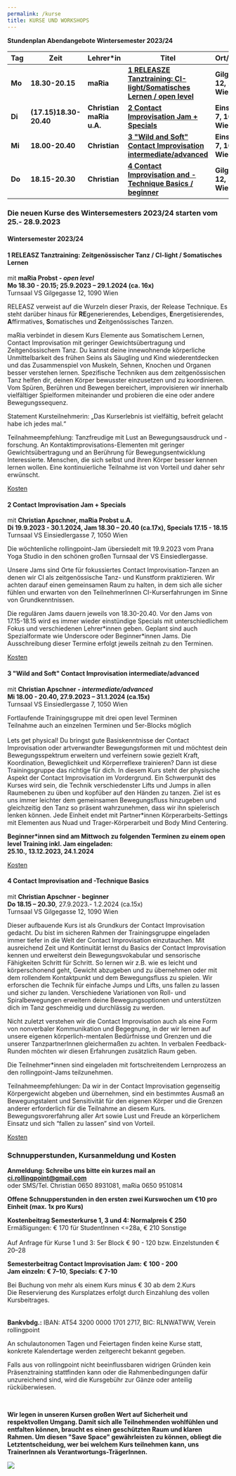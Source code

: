 ```yaml
---
permalink: /kurse
title: KURSE UND WORKSHOPS
---
```

**Stundenplan Abendangebote Wintersemester 2023/24**

| Tag    | Zeit                   | Lehrer*in                | Titel                                                                         | Ort/Turnsaal                  |
| ------ | ---------------------- | ------------------------ | ----------------------------------------------------------------------------- | ----------------------------- |
| **Mo** | **18.30-20.15**        | **maRia**                | **[ 1 RELEASZE Tanztraining: CI-light/Somatisches Lernen / open level](#mo)** | **Gilgegasse 12, 1090 Wien**  |
| **Di** | **(17.15)18.30-20.40** | **Christian maRia u.A.** | **[2 Contact Improvisation Jam + Specials](#di)**                             | **Einsiedlerg. 7, 1050 Wien** |
| **Mi** | **18.00-20.40**        | **Christian**            | **[3 "Wild and Soft" Contact Improvisation intermediate/advanced](#mi)**      | **Einsiedlerg. 7, 1050 Wien** |
| **Do** | **18.15-20.30**        | **Christian**            | **[4 Contact Improvisation and -Technique Basics / beginner ](#do)**          | **Gilgegasse 12, 1090 Wien**  |



### Die neuen Kurse des Wintersemesters 2023/24 starten vom 25.- 28.9.2023

<div class="named-anchor" id="mo"></div>

#### Wintersemester 2023/24

#### 1 RELEASZ Tanztraining: Zeitgenössischer Tanz / CI-light / Somatisches Lernen

mit **maRia Probst - *open level***\
**Mo 18.30 - 20.15; 25.9.2023 – 29.1.2024 (ca. 16x)**\
Turnsaal VS Gilgegasse 12, 1090 Wien

RELEASZ verweist auf die Wurzeln dieser Praxis, der Release Technique. Es steht darüber
hinaus für **RE**generierendes, **L**ebendiges, **E**nergetisierendes, **A**ffirmatives, **S**omatisches und
**Z**eitgenössisches Tanzen. 

maRia verbindet in diesem Kurs Elemente aus
Somatischem Lernen, Contact Improvisation mit geringer Gewichtsübertragung und
Zeitgenössischem Tanz. Du kannst deine innewohnende körperliche Unmittelbarkeit des frühen Seins als Säugling und Kind wiederentdecken und das Zusammenspiel von Muskeln, Sehnen, Knochen und
Organen besser verstehen lernen. Spezifische Techniken aus dem zeitgenössischen Tanz
helfen dir, deinen Körper bewusster einzusetzen und zu koordinieren. Vom Spüren, Berühren und Bewegen bereichert, improvisieren wir innerhalb vielfältiger Spielformen miteinander und probieren die eine oder andere Bewegungssequenz.

Statement Kursteilnehmerin: „Das Kurserlebnis ist vielfältig, befreit gelacht habe ich jedes
mal.“ 

Teilnahmeempfehlung: Tanzfreudige mit Lust an Bewegungsausdruck und -forschung. An Kontaktimprovisations-Elementen mit geringer Gewichtsübertragung und an Berührung für Bewegungsentwicklung Interessierte. Menschen, die sich selbst und ihren Körper besser kennen lernen wollen. Eine kontinuierliche Teilnahme ist von Vorteil und daher sehr erwünscht.

[Kosten](#kosten)

<div class="named-anchor" id="di"></div>

#### 2 Contact Improvisation Jam + Specials

mit **Christian Apschner, maRia Probst u.A.**\
**Di 19.9.2023 - 30.1.2024, Jam 18.30 – 20.40 (ca.17x), Specials 17.15 - 18.15**\
Turnsaal VS Einsiedlergasse 7, 1050 Wien

Die wöchtenliche rollingpoint-Jam übersiedelt mit 19.9.2023 vom Prana Yoga Studio in den schönen großen Turnsaal der VS Einsiedlergasse. 

Unsere Jams sind Orte für fokussiertes Contact Improvisation-Tanzen an denen wir CI als zeitgenössische Tanz- und Kunstform praktizieren. Wir achten darauf einen gemeinsamen Raum zu halten, in dem sich alle sicher fühlen und erwarten von den TeilnehmerInnen CI-Kurserfahrungen im Sinne von Grundkenntnissen.

Die regulären Jams dauern jeweils von 18.30-20.40. Vor den Jams von 17.15-18.15 wird es immer wieder einstündige Specials mit unterschiedlichem Fokus und verschiedenen Lehrer\*innen geben. Geplant sind auch Spezialformate wie Underscore oder Beginner\*innen Jams. Die Ausschreibung dieser Termine erfolgt jeweils zeitnah zu den Terminen.

[Kosten](#kosten)

<div class="named-anchor" id="mi"></div>

#### **3 "Wild and Soft" Contact Improvisation intermediate/advanced**

mit **Christian Apschner *\- intermediate/advanced***\
**Mi 18.00 - 20.40, 27.9.2023 – 31.1.2024 (ca.15x)**\
Turnsaal VS Einsiedlergasse 7, 1050 Wien

Fortlaufende Trainingsgruppe mit drei open level Terminen\
Teilnahme auch an einzelnen Terminen und 5er-Blocks möglich\
\
Lets get physical! Du bringst gute Basiskenntnisse der Contact Improvisation oder artverwandter Bewegungsformen mit und möchtest dein Bewegungsspektrum erweitern und verfeinern sowie gezielt Kraft, Koordination, Beweglichkeit und Körperreflexe trainieren? Dann ist diese Trainingsgruppe das richtige für dich. In diesem Kurs steht der physische Aspekt der Contact Improvisation im Vordergrund. Ein Schwerpunkt des Kurses wird sein, die Technik verschiedenster Lifts und Jumps in allen Raumebenen zu üben und kopfüber auf den Händen zu tanzen. Ziel ist es uns immer leichter dem gemeinsamen Bewegungsfluss hinzugeben und gleichzeitig den Tanz so präsent wahrzunehmen, dass wir ihn spielerisch lenken können. Jede Einheit endet mit Partner*innen Körperarbeits-Settings mit Elementen aus Nuad und Trager-Körperarbeit und Body Mind Centering.

**Beginner*innen sind am Mittwoch zu folgenden Terminen zu einem open level Training inkl. Jam eingeladen:**\
**25.10., 13.12.2023, 24.1.2024**

[Kosten](#kosten)

<div class="named-anchor" id="do"></div>

#### 4  Contact Improvisation and -Technique Basics

mit **Christian Apschner - beginner**\
**Do 18.15 – 20.30**, 27.9.2023.- 1.2.2024 (ca.15x)\
Turnsaal VS Gilgegasse 12, 1090 Wien

Dieser aufbauende Kurs ist als Grundkurs der Contact Improvisation gedacht. Du bist im sicheren Rahmen der Trainingsgruppe eingeladen immer tiefer in die Welt der Contact Improvisation einzutauchen. Mit ausreichend Zeit und Kontinuität lernst du Basics der Contact Improvisation kennen und erweiterst dein Bewegungsvokabular und sensorische Fähigkeiten Schritt für Schritt. So lernen wir z.B. wie es leicht und körperschonend geht, Gewicht abzugeben und zu übernehmen oder mit dem rollendem Kontaktpunkt und dem Bewegungsfluss zu spielen. Wir erforschen die Technik für einfache Jumps und Lifts, uns fallen zu lassen und sicher zu landen. Verschiedene Variationen von Roll- und Spiralbewegungen erweitern deine Bewegungsoptionen und unterstützen dich im Tanz geschmeidig und durchlässig zu werden.

Nicht zuletzt verstehen wir die Contact Improvisation auch als eine Form von nonverbaler Kommunikation und Begegnung, in der wir lernen auf unsere eigenen körperlich-mentalen Bedürfnisse und Grenzen und die unserer TanzpartnerInnen gleichermaßen zu achten. In verbalen Feedback-Runden möchten wir diesen Erfahrungen zusätzlich Raum geben.

Die Teilnehmer*innen sind eingeladen mit fortschreitendem Lernprozess an den rollingpoint-Jams teilzunehmen.

Teilnahmeempfehlungen: Da wir in der Contact Improvisation gegenseitig Körpergewicht abgeben und übernehmen, sind ein bestimmtes Ausmaß an Bewegungstalent und Sensitivität für den eigenen Körper und die Grenzen anderer erforderlich für die Teilnahme an diesem Kurs. Bewegungsvorerfahrung aller Art sowie Lust und Freude an körperlichem Einsatz und sich “fallen zu lassen” sind von Vorteil.

[Kosten](#kosten)

<div class="named-anchor" id="kosten"></div>

### Schnupperstunden, Kursanmeldung und Kosten

**Anmeldung: Schreibe uns bitte ein kurzes mail an ci.rollingpoint@gmail.com**\
oder SMS/Tel. Christian 0650 8931081, maRia 0650 9510814

**Offene Schnupperstunden in den ersten zwei Kurswochen um €10 pro Einheit (max. 1x pro Kurs)**

**Kostenbeitrag Semesterkurse 1, 3 und 4: Normalpreis € 250**\
Ermäßigungen: € 170 für StudentInnen <=28a, € 210 Sonstige\
\
Auf Anfrage für Kurse 1 und 3: 5﻿er Block € 90 - 120 bzw. Einzelstunden € 20–28

**Semesterbeitrag Contact Improvisation Jam: € 100 - 200**\
**Jam einzeln: € 7–10**, **Specials: € 7-10**

Bei Buchung von mehr als einem Kurs minus € 30 ab dem 2.Kurs\
Die Reservierung des Kursplatzes erfolgt durch Einzahlung des vollen Kursbeitrages.\
\
\
**Bankvbdg.:** IBAN: AT54 3200 0000 1701 2717, BIC: RLNWATWW, Verein rollingpoint

An schulautonomen Tagen und Feiertagen finden keine Kurse statt, konkrete Kalendertage werden zeitgerecht bekannt gegeben.

Falls aus von rollingpoint nicht beeinflussbaren widrigen Gründen kein Präsenztraining stattfinden kann oder die Rahmenbedingungen dafür unzureichend sind, wird die Kursgebühr zur Gänze oder anteilig rücküberwiesen.

&nbsp;

**Wir legen in unseren Kursen großen Wert auf Sicherheit und respektvollen Umgang. Damit sich alle Teilnehmenden wohlfühlen und entfalten können, braucht es einen geschützten Raum und klaren Rahmen. Um diesen "Save Space" gewährleisten zu können, obliegt die Letztentscheidung, wer bei welchem Kurs teilnehmen kann, uns TrainerInnen als Verantwortungs-TrägerInnen.**

![](/assets/uploads/img_0197.jpg)
